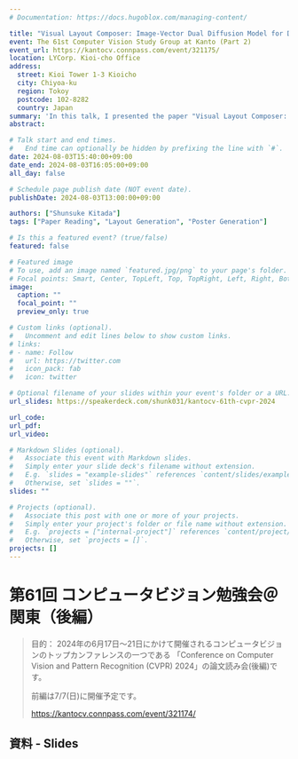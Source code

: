 ```yaml
---
# Documentation: https://docs.hugoblox.com/managing-content/

title: "Visual Layout Composer: Image-Vector Dual Diffusion Model for Design Layout Generation"
event: The 61st Computer Vision Study Group at Kanto (Part 2)
event_url: https://kantocv.connpass.com/event/321175/
location: LYCorp. Kioi-cho Office
address:
  street: Kioi Tower 1-3 Kioicho
  city: Chiyoa-ku
  region: Tokoy
  postcode: 102-8282
  country: Japan
summary: 'In this talk, I presented the paper "Visual Layout Composer: Image-Vector Dual Diffusion Model for Design Layout Generation"'
abstract:

# Talk start and end times.
#   End time can optionally be hidden by prefixing the line with `#`.
date: 2024-08-03T15:40:00+09:00
date_end: 2024-08-03T16:05:00+09:00
all_day: false

# Schedule page publish date (NOT event date).
publishDate: 2024-08-03T13:00:00+09:00

authors: ["Shunsuke Kitada"]
tags: ["Paper Reading", "Layout Generation", "Poster Generation"]

# Is this a featured event? (true/false)
featured: false

# Featured image
# To use, add an image named `featured.jpg/png` to your page's folder. 
# Focal points: Smart, Center, TopLeft, Top, TopRight, Left, Right, BottomLeft, Bottom, BottomRight.
image:
  caption: ""
  focal_point: ""
  preview_only: true

# Custom links (optional).
#   Uncomment and edit lines below to show custom links.
# links:
# - name: Follow
#   url: https://twitter.com
#   icon_pack: fab
#   icon: twitter

# Optional filename of your slides within your event's folder or a URL.
url_slides: https://speakerdeck.com/shunk031/kantocv-61th-cvpr-2024

url_code:
url_pdf:
url_video:

# Markdown Slides (optional).
#   Associate this event with Markdown slides.
#   Simply enter your slide deck's filename without extension.
#   E.g. `slides = "example-slides"` references `content/slides/example-slides.md`.
#   Otherwise, set `slides = ""`.
slides: ""

# Projects (optional).
#   Associate this post with one or more of your projects.
#   Simply enter your project's folder or file name without extension.
#   E.g. `projects = ["internal-project"]` references `content/project/deep-learning/index.md`.
#   Otherwise, set `projects = []`.
projects: []
---
```


# 第61回 コンピュータビジョン勉強会＠関東（後編）

> 目的：
> 2024年の6月17日～21日にかけて開催されるコンピュータビジョンのトップカンファレンスの一つである 「Conference on Computer Vision and Pattern Recognition (CVPR) 2024」の論文読み会(後編)です。
>
> 前編は7/7(日)に開催予定です。
>
> https://kantocv.connpass.com/event/321174/

## 資料 - Slides

<script defer class="speakerdeck-embed" data-id="d3dae0c879b9473b91603ea44c68314e" data-ratio="1.7772511848341233" src="//speakerdeck.com/assets/embed.js"></script>
